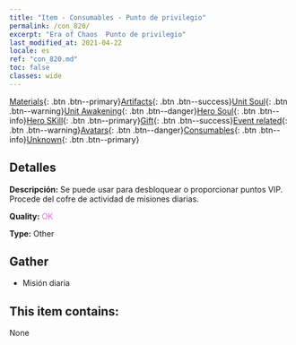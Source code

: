```yaml
---
title: "Item - Consumables - Punto de privilegio"
permalink: /con_820/
excerpt: "Era of Chaos  Punto de privilegio"
last_modified_at: 2021-04-22
locale: es
ref: "con_820.md"
toc: false
classes: wide
---
```

 [Materials](/ItemsES/){: .btn .btn--primary}[Artifacts](/ItemsES/Artifacts/){: .btn .btn--success}[Unit Soul](/ItemsES/UnitSoul/){: .btn .btn--warning}[Unit Awakening](/ItemsES/UnitAwakening/){: .btn .btn--danger}[Hero Soul](/ItemsES/HeroSoul/){: .btn .btn--info}[Hero SKill](/ItemsES/HeroSkill/){: .btn .btn--primary}[Gift](/ItemsES/Gift/){: .btn .btn--success}[Event related](/ItemsES/Events/){: .btn .btn--warning}[Avatars](/ItemsES/Avatars/){: .btn .btn--danger}[Consumables](/ItemsES/Consumables/){: .btn .btn--info}[Unknown](/ItemsES/Unknown/){: .btn .btn--primary}

## Detalles
 **Descripción:** Se puede usar para desbloquear o proporcionar puntos VIP. Procede del cofre de actividad de misiones diarias.

 **Quality:** <span style="color: #DA70D6">OK</span>

 **Type:** Other

## Gather

*    Misión diaria 

## This item contains:

  None

